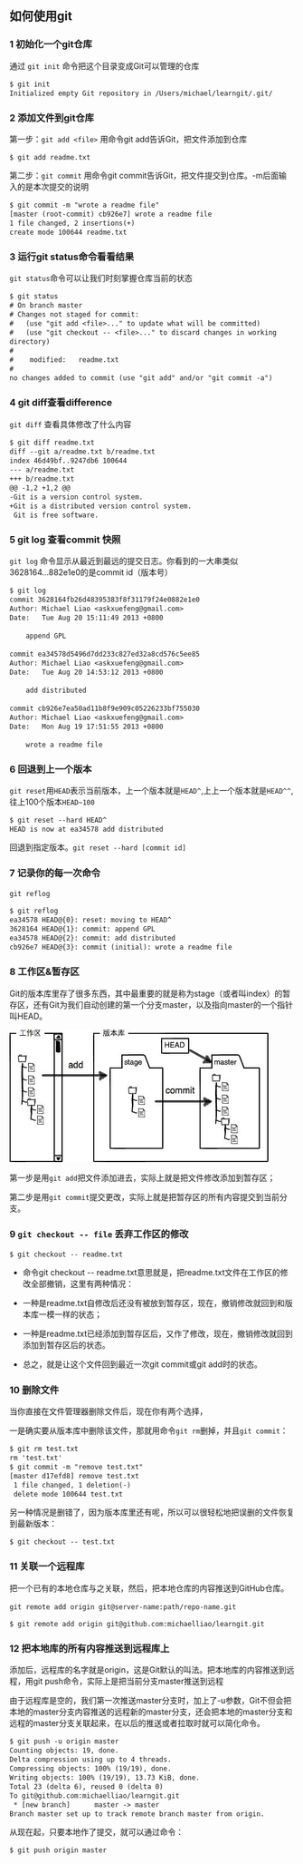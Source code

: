 ## 如何使用git ##

### 1 初始化一个git仓库 ###

通过 `git init` 命令把这个目录变成Git可以管理的仓库

	$ git init
	Initialized empty Git repository in /Users/michael/learngit/.git/

### 2 添加文件到git仓库 ###

第一步：`git add <file>`
用命令git add告诉Git，把文件添加到仓库

	$ git add readme.txt

第二步：`git commit`
用命令git commit告诉Git，把文件提交到仓库。-m后面输入的是本次提交的说明

	$ git commit -m "wrote a readme file"
	[master (root-commit) cb926e7] wrote a readme file
 	1 file changed, 2 insertions(+)
 	create mode 100644 readme.txt

### 3 运行git status命令看看结果

`git status`命令可以让我们时刻掌握仓库当前的状态

	$ git status
	# On branch master
	# Changes not staged for commit:
	#   (use "git add <file>..." to update what will be committed)
	#   (use "git checkout -- <file>..." to discard changes in working directory)
	#
	#    modified:   readme.txt
	#
	no changes added to commit (use "git add" and/or "git commit -a")

### 4 git diff查看difference

`git diff` 查看具体修改了什么内容

	$ git diff readme.txt 
	diff --git a/readme.txt b/readme.txt
	index 46d49bf..9247db6 100644
	--- a/readme.txt
	+++ b/readme.txt
	@@ -1,2 +1,2 @@
	-Git is a version control system.
	+Git is a distributed version control system.
	 Git is free software.

### 5 git log 查看commit 快照

`git log` 命令显示从最近到最远的提交日志。你看到的一大串类似3628164...882e1e0的是commit id（版本号）

	$ git log
	commit 3628164fb26d48395383f8f31179f24e0882e1e0
	Author: Michael Liao <askxuefeng@gmail.com>
	Date:   Tue Aug 20 15:11:49 2013 +0800
	
	    append GPL
	
	commit ea34578d5496d7dd233c827ed32a8cd576c5ee85
	Author: Michael Liao <askxuefeng@gmail.com>
	Date:   Tue Aug 20 14:53:12 2013 +0800
	
	    add distributed
	
	commit cb926e7ea50ad11b8f9e909c05226233bf755030
	Author: Michael Liao <askxuefeng@gmail.com>
	Date:   Mon Aug 19 17:51:55 2013 +0800
	
	    wrote a readme file

### 6 回退到上一个版本

`git reset`用`HEAD`表示当前版本，上一个版本就是`HEAD^`,上上一个版本就是`HEAD^^`,往上100个版本`HEAD~100`

	$ git reset --hard HEAD^
	HEAD is now at ea34578 add distributed

回退到指定版本。`git reset --hard [commit id]`

### 7 记录你的每一次命令

`git reflog`

	$ git reflog
	ea34578 HEAD@{0}: reset: moving to HEAD^
	3628164 HEAD@{1}: commit: append GPL
	ea34578 HEAD@{2}: commit: add distributed
	cb926e7 HEAD@{3}: commit (initial): wrote a readme file

### 8 工作区&暂存区

Git的版本库里存了很多东西，其中最重要的就是称为stage（或者叫index）的暂存区，还有Git为我们自动创建的第一个分支master，以及指向master的一个指针叫HEAD。

![](images/0.jpg)

第一步是用`git add`把文件添加进去，实际上就是把文件修改添加到暂存区；

第二步是用`git commit`提交更改，实际上就是把暂存区的所有内容提交到当前分支。

### 9 `git checkout -- file` 丢弃工作区的修改

	$ git checkout -- readme.txt

* 命令git checkout -- readme.txt意思就是，把readme.txt文件在工作区的修改全部撤销，这里有两种情况：

* 一种是readme.txt自修改后还没有被放到暂存区，现在，撤销修改就回到和版本库一模一样的状态；

* 一种是readme.txt已经添加到暂存区后，又作了修改，现在，撤销修改就回到添加到暂存区后的状态。

* 总之，就是让这个文件回到最近一次git commit或git add时的状态。

### 10 删除文件

当你直接在文件管理器删除文件后，现在你有两个选择，

一是确实要从版本库中删除该文件，那就用命令`git rm`删掉，并且`git commit`：

	$ git rm test.txt
	rm 'test.txt'
	$ git commit -m "remove test.txt"
	[master d17efd8] remove test.txt
	 1 file changed, 1 deletion(-)
	 delete mode 100644 test.txt

另一种情况是删错了，因为版本库里还有呢，所以可以很轻松地把误删的文件恢复到最新版本：

	$ git checkout -- test.txt

### 11 关联一个远程库 

把一个已有的本地仓库与之关联，然后，把本地仓库的内容推送到GitHub仓库。

`git remote add origin git@server-name:path/repo-name.git`

	$ git remote add origin git@github.com:michaelliao/learngit.git

### 12 把本地库的所有内容推送到远程库上

添加后，远程库的名字就是origin，这是Git默认的叫法。把本地库的内容推送到远程，用git push命令，实际上是把当前分支master推送到远程

由于远程库是空的，我们第一次推送master分支时，加上了-u参数，Git不但会把本地的master分支内容推送的远程新的master分支，还会把本地的master分支和远程的master分支关联起来，在以后的推送或者拉取时就可以简化命令。

	$ git push -u origin master
	Counting objects: 19, done.
	Delta compression using up to 4 threads.
	Compressing objects: 100% (19/19), done.
	Writing objects: 100% (19/19), 13.73 KiB, done.
	Total 23 (delta 6), reused 0 (delta 0)
	To git@github.com:michaelliao/learngit.git
	 * [new branch]      master -> master
	Branch master set up to track remote branch master from origin.

从现在起，只要本地作了提交，就可以通过命令：

	$ git push origin master
